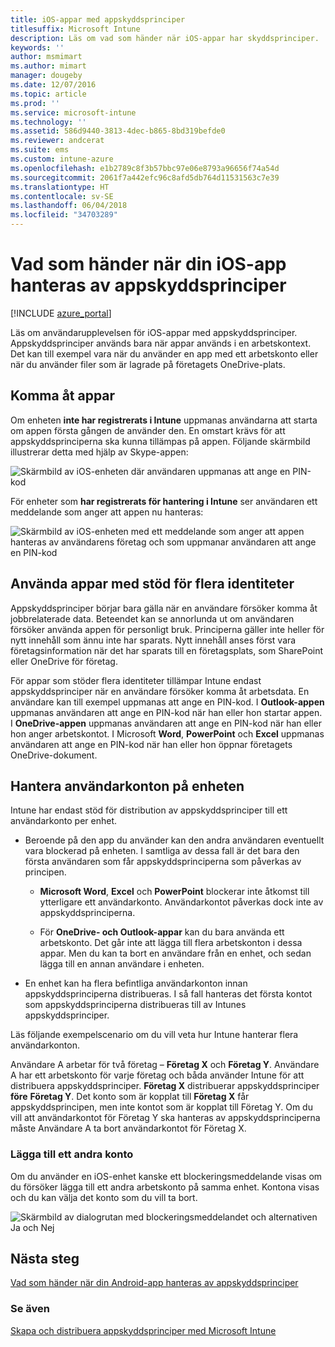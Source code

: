 ```yaml
---
title: iOS-appar med appskyddsprinciper
titlesuffix: Microsoft Intune
description: Läs om vad som händer när iOS-appar har skyddsprinciper.
keywords: ''
author: msmimart
ms.author: mimart
manager: dougeby
ms.date: 12/07/2016
ms.topic: article
ms.prod: ''
ms.service: microsoft-intune
ms.technology: ''
ms.assetid: 586d9440-3813-4dec-b865-8bd319befde0
ms.reviewer: andcerat
ms.suite: ems
ms.custom: intune-azure
ms.openlocfilehash: e1b2789c8f3b57bbc97e06e8793a96656f74a54d
ms.sourcegitcommit: 2061f7a442efc96c8afd5db764d11531563c7e39
ms.translationtype: HT
ms.contentlocale: sv-SE
ms.lasthandoff: 06/04/2018
ms.locfileid: "34703289"
---
```

# <a name="what-to-expect-when-your-ios-app-is-managed-by-app-protection-policies"></a>Vad som händer när din iOS-app hanteras av appskyddsprinciper

[!INCLUDE [azure_portal](./includes/azure_portal.md)]

Läs om användarupplevelsen för iOS-appar med appskyddsprinciper. Appskyddsprinciper används bara när appar används i en arbetskontext. Det kan till exempel vara när du använder en app med ett arbetskonto eller när du använder filer som är lagrade på företagets OneDrive-plats.
##  <a name="accessing-apps"></a>Komma åt appar

Om enheten **inte har registrerats i Intune** uppmanas användarna att starta om appen första gången de använder den.  En omstart krävs för att appskyddsprinciperna ska kunna tillämpas på appen. Följande skärmbild illustrerar detta med hjälp av Skype-appen:


![Skärmbild av iOS-enheten där användaren uppmanas att ange en PIN-kod](./media/ios-pin-prompt.png)

För enheter som **har registrerats för hantering i Intune** ser användaren ett meddelande som anger att appen nu hanteras:

![Skärmbild av iOS-enheten med ett meddelande som anger att appen hanteras av användarens företag och som uppmanar användaren att ange en PIN-kod](./media/ios-managed-devices-pin-prompt.png)

##  <a name="using-apps-with-multi-identity-support"></a>Använda appar med stöd för flera identiteter

Appskyddsprinciper börjar bara gälla när en användare försöker komma åt jobbrelaterade data. Beteendet kan se annorlunda ut om användaren försöker använda appen för personligt bruk. Principerna gäller inte heller för nytt innehåll som ännu inte har sparats. Nytt innehåll anses först vara företagsinformation när det har sparats till en företagsplats, som SharePoint eller OneDrive för företag.

För appar som stöder flera identiteter tillämpar Intune endast appskyddsprinciper när en användare försöker komma åt arbetsdata.  En användare kan till exempel uppmanas att ange en PIN-kod.  I **Outlook-appen** uppmanas användaren att ange en PIN-kod när han eller hon startar appen. I **OneDrive-appen** uppmanas användaren att ange en PIN-kod när han eller hon anger arbetskontot.  I Microsoft **Word**, **PowerPoint** och **Excel** uppmanas användaren att ange en PIN-kod när han eller hon öppnar företagets OneDrive-dokument.
##  <a name="managing-user-accounts-on-the-device"></a>Hantera användarkonton på enheten

Intune har endast stöd för distribution av appskyddsprinciper till ett användarkonto per enhet.

* Beroende på den app du använder kan den andra användaren eventuellt vara blockerad på enheten. I samtliga av dessa fall är det bara den första användaren som får appskyddsprinciperna som påverkas av principen.
  * **Microsoft Word**, **Excel** och **PowerPoint** blockerar inte åtkomst till ytterligare ett användarkonto. Användarkontot påverkas dock inte av appskyddsprinciperna.

  * För **OneDrive- och Outlook-appar** kan du bara använda ett arbetskonto.  Det går inte att lägga till flera arbetskonton i dessa appar.  Men du kan ta bort en användare från en enhet, och sedan lägga till en annan användare i enheten.

* En enhet kan ha flera befintliga användarkonton innan appskyddsprinciperna distribueras. I så fall hanteras det första kontot som appskyddsprinciperna distribueras till av Intunes appskyddsprinciper.


Läs följande exempelscenario om du vill veta hur Intune hanterar flera användarkonton.

Användare A arbetar för två företag – **Företag X** och **Företag Y**. Användare A har ett arbetskonto för varje företag och båda använder Intune för att distribuera appskyddsprinciper. **Företag X** distribuerar appskyddsprinciper **före** **Företag Y**. Det konto som är kopplat till **Företag X** får appskyddsprincipen, men inte kontot som är kopplat till Företag Y. Om du vill att användarkontot för Företag Y ska hanteras av appskyddsprinciperna måste Användare A ta bort användarkontot för Företag X.
### <a name="adding-a-second-account"></a>Lägga till ett andra konto

Om du använder en iOS-enhet kanske ett blockeringsmeddelande visas om du försöker lägga till ett andra arbetskonto på samma enhet.  Kontona visas och du kan välja det konto som du vill ta bort.

![Skärmbild av dialogrutan med blockeringsmeddelandet och alternativen Ja och Nej](./media/ios-switch-user.PNG)

## <a name="next-steps"></a>Nästa steg
[Vad som händer när din Android-app hanteras av appskyddsprinciper](app-protection-enabled-apps-android.md)
### <a name="see-also"></a>Se även
[Skapa och distribuera appskyddsprinciper med Microsoft Intune](app-protection-policies.md)

